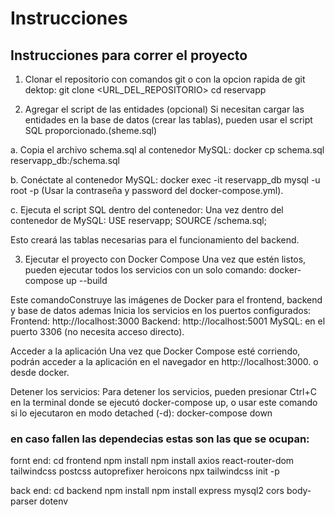 
# Instrucciones

## Instrucciones para correr el proyecto

1. Clonar el repositorio con comandos git o con la opcion rapida de git dektop:
git clone <URL_DEL_REPOSITORIO>
cd reservapp

2. Agregar el script de las entidades (opcional) Si necesitan cargar las entidades en la base de datos (crear las tablas), pueden usar el script SQL proporcionado.(sheme.sql)

a. Copia el archivo schema.sql al contenedor MySQL:
docker cp schema.sql reservapp_db:/schema.sql

b. Conéctate al contenedor MySQL:
docker exec -it reservapp_db mysql -u root -p
(Usar la contraseña y password del docker-compose.yml).

c. Ejecuta el script SQL dentro del contenedor: Una vez dentro del contenedor de MySQL:
USE reservapp;
SOURCE /schema.sql;

Esto creará las tablas necesarias para el funcionamiento del backend.

3. Ejecutar el proyecto con Docker Compose Una vez que estén listos, pueden ejecutar todos los servicios con un solo comando:
docker-compose up --build

Este comandoConstruye las imágenes de Docker para el frontend, backend y base de datos ademas Inicia los servicios en los puertos configurados:
Frontend: http://localhost:3000
Backend: http://localhost:5001
MySQL: en el puerto 3306 (no necesita acceso directo).

Acceder a la aplicación Una vez que Docker Compose esté corriendo, podrán acceder a la aplicación en el navegador en http://localhost:3000. o desde docker.

Detener los servicios:
Para detener los servicios, pueden presionar Ctrl+C en la terminal donde se ejecutó docker-compose up, o usar este comando si lo ejecutaron en modo detached (-d):
docker-compose down

### en caso fallen las dependecias estas son las que se ocupan:
fornt end:
cd frontend
npm install
npm install axios react-router-dom tailwindcss postcss autoprefixer heroicons
npx tailwindcss init -p

back end:
cd backend
npm install
npm install express mysql2 cors body-parser dotenv

